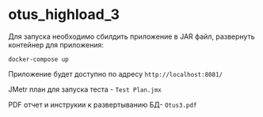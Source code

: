 # otus_highload_3

Для запуска необходимо сбилдить приложение в JAR файл, развернуть контейнер для приложения:
```
docker-compose up
```

Приложение будет доступно по адресу `http://localhost:8081/`

JMetr план для запуска теста  - `Test Plan.jmx`

PDF отчет и инструкии к развертыванию БД- `Otus3.pdf`
